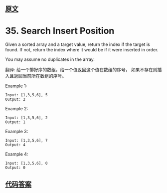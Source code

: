 ## [原文](https://leetcode.com/problems/search-insert-position/)

# 35. Search Insert Position

Given a sorted array and a target value, return the index if the target is found. If not, return the index where it would be if it were inserted in order.

You may assume no duplicates in the array.

翻译: 给一个排好序的数组，给一个值返回这个值在数组的序号，
如果不存在则插入且返回当前所在数组的序号。

Example 1:
```
Input: [1,3,5,6], 5
Output: 2
```
Example 2:
```
Input: [1,3,5,6], 2
Output: 1
```
Example 3:
```
Input: [1,3,5,6], 7
Output: 4
```
Example 4:
```
Input: [1,3,5,6], 0
Output: 0
```

## [代码答案](/algorithms-demo/src/main/java/space/pankui/leetcode/algorithms/No35_SearchInsert.java)
